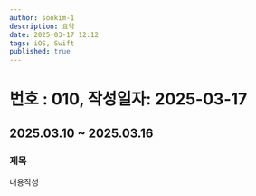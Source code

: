```yaml
---
author: sookim-1
description: 요약
date: 2025-03-17 12:12
tags: iOS, Swift
published: true
---
```

# 번호 : 010, 작성일자: 2025-03-17
## 2025.03.10 ~ 2025.03.16
### 제목
내용작성
